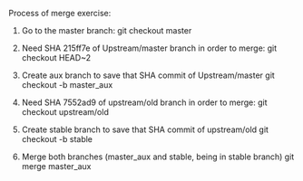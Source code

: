 Process of merge exercise:

1) Go to the master branch:
	git checkout master

2) Need SHA 215ff7e of Upstream/master branch in order to merge:
	git checkout HEAD~2

3) Create aux branch to save that SHA commit of Upstream/master
	git checkout -b master_aux

4) Need SHA 7552ad9 of upstream/old branch in order to merge:
	git checkout upstream/old

5) Create stable branch to save that SHA commit of upstream/old
	git checkout -b stable

6) Merge both branches (master_aux and stable, being in stable branch)
	git merge master_aux
